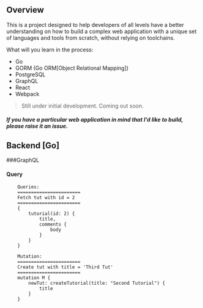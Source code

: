 <!-- <p align="center"><img width=12.5% src="https://github.com/anfederico/Clairvoyant/blob/master/media/Logo.png"></p>
<p align="center"><img width=60% src="https://github.com/anfederico/Clairvoyant/blob/master/media/Clairvoyant.png"></p>

![React](https://img.shields.io/badge/python-v3.6+-blue.svg)
[![Build Status](https://travis-ci.org/anfederico/Clairvoyant.svg?branch=master)](https://travis-ci.org/anfederico/Clairvoyant)
![Dependencies](https://img.shields.io/badge/dependencies-up%20to%20date-brightgreen.svg)
[![GitHub Issues](https://img.shields.io/github/issues/anfederico/Clairvoyant.svg)](https://github.com/anfederico/Clairvoyant/issues)
![Contributions welcome](https://img.shields.io/badge/contributions-welcome-orange.svg)
[![License](https://img.shields.io/badge/license-MIT-blue.svg)](https://opensource.org/licenses/MIT)
-->
## Overview
This is a project designed to help developers of all levels have a better understanding on how to build a complex web application with a unique set of languages and tools from scratch, without relying on toolchains.

What will you learn in the process:

- Go
- GORM (Go ORM[Object Relational Mapping])
- PostgreSQL
- GraphQL
- React
- Webpack

> Still under initial development. Coming out soon.

##### If you have a particular web application in mind that I'd like to build, please raise it an issue.


## Backend [Go]

###GraphQL
#### Query
		Queries:
		=======================
		Fetch tut with id = 2
		=======================
		{
	  		tutorial(id: 2) {
	    		title,
	    		comments {
	      			body
	    		}
	  		}
		}
		
		Mutation:
		=======================
		Create tut with title = 'Third Tut'
		=======================
		mutation M {
	  		newTut: createTutorial(title: "Second Tutorial") {
	    		title
	  		}
		}

